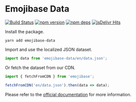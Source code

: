 # Emojibase Data

[![Build Status](https://travis-ci.org/milesj/emojibase.svg?branch=master)](https://travis-ci.org/milesj/emojibase)
[![npm version](https://badge.fury.io/js/emojibase-data.svg)](https://www.npmjs.com/package/emojibase-data)
[![npm deps](https://david-dm.org/milesj/emojibase.svg?path=packages/data)](https://www.npmjs.com/package/emojibase-data)
[![jsDelivr Hits](https://data.jsdelivr.com/v1/package/npm/emojibase-data/badge?style=rounded)](https://www.jsdelivr.com/package/npm/emojibase-data)

Install the package.

```
yarn add emojibase-data
```

Import and use the localized JSON dataset.

```ts
import data from 'emojibase-data/en/data.json';
```

Or fetch the dataset from our CDN.

```ts
import { fetchFromCDN } from 'emojibase';

fetchFromCDN('en/data.json').then(data => data);
```

Please refer to the [official documentation](https://github.com/milesj/emojibase) for more
information.
